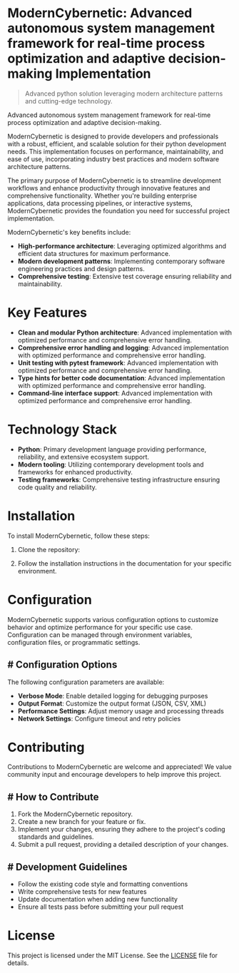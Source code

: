 <!-- fallback_ModernCybernetic_20250727054912_23967 -->

# ModernCybernetic: Advanced autonomous system management framework for real-time process optimization and adaptive decision-making Implementation
> Advanced python solution leveraging modern architecture patterns and cutting-edge technology.

Advanced autonomous system management framework for real-time process optimization and adaptive decision-making.

ModernCybernetic is designed to provide developers and professionals with a robust, efficient, and scalable solution for their python development needs. This implementation focuses on performance, maintainability, and ease of use, incorporating industry best practices and modern software architecture patterns.

The primary purpose of ModernCybernetic is to streamline development workflows and enhance productivity through innovative features and comprehensive functionality. Whether you're building enterprise applications, data processing pipelines, or interactive systems, ModernCybernetic provides the foundation you need for successful project implementation.

ModernCybernetic's key benefits include:

* **High-performance architecture**: Leveraging optimized algorithms and efficient data structures for maximum performance.
* **Modern development patterns**: Implementing contemporary software engineering practices and design patterns.
* **Comprehensive testing**: Extensive test coverage ensuring reliability and maintainability.

# Key Features

* **Clean and modular Python architecture**: Advanced implementation with optimized performance and comprehensive error handling.
* **Comprehensive error handling and logging**: Advanced implementation with optimized performance and comprehensive error handling.
* **Unit testing with pytest framework**: Advanced implementation with optimized performance and comprehensive error handling.
* **Type hints for better code documentation**: Advanced implementation with optimized performance and comprehensive error handling.
* **Command-line interface support**: Advanced implementation with optimized performance and comprehensive error handling.

# Technology Stack

* **Python**: Primary development language providing performance, reliability, and extensive ecosystem support.
* **Modern tooling**: Utilizing contemporary development tools and frameworks for enhanced productivity.
* **Testing frameworks**: Comprehensive testing infrastructure ensuring code quality and reliability.

# Installation

To install ModernCybernetic, follow these steps:

1. Clone the repository:


2. Follow the installation instructions in the documentation for your specific environment.

# Configuration

ModernCybernetic supports various configuration options to customize behavior and optimize performance for your specific use case. Configuration can be managed through environment variables, configuration files, or programmatic settings.

## # Configuration Options

The following configuration parameters are available:

* **Verbose Mode**: Enable detailed logging for debugging purposes
* **Output Format**: Customize the output format (JSON, CSV, XML)
* **Performance Settings**: Adjust memory usage and processing threads
* **Network Settings**: Configure timeout and retry policies

# Contributing

Contributions to ModernCybernetic are welcome and appreciated! We value community input and encourage developers to help improve this project.

## # How to Contribute

1. Fork the ModernCybernetic repository.
2. Create a new branch for your feature or fix.
3. Implement your changes, ensuring they adhere to the project's coding standards and guidelines.
4. Submit a pull request, providing a detailed description of your changes.

## # Development Guidelines

* Follow the existing code style and formatting conventions
* Write comprehensive tests for new features
* Update documentation when adding new functionality
* Ensure all tests pass before submitting your pull request

# License

This project is licensed under the MIT License. See the [LICENSE](https://github.com/marcmotta/ModernCybernetic/blob/main/LICENSE) file for details.

